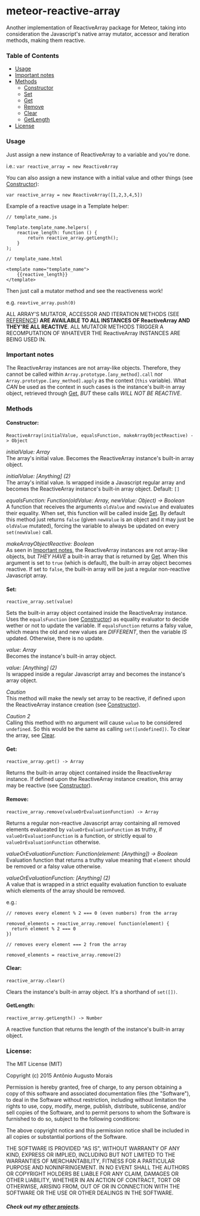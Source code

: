 meteor-reactive-array
=====================

Another implementation of ReactiveArray package for Meteor, taking into consideration the Javascript's native array mutator, accessor and iteration methods, making them reactive.

<a name="toc"></a>
### Table of Contents

* [Usage](#usage)
* [Important notes](#important-notes)
* [Methods](#methods)
  - [Constructor](#methods-constructor)
  - [Set](#methods-set)
  - [Get](#methods-get)
  - [Remove](#methods-remove)
  - [Clear](#methods-clear)
  - [GetLength](#methods-getlength)
* [License](#license)

<a name="usage"></a>
### Usage

Just assign a new instance of ReactiveArray to a variable and you're done.

i.e.: `var reactive_array = new ReactiveArray`

You can also assign a new instance with a initial value and other things (see [Constructor](#methods-constrctor)):

`var reactive_array = new ReactiveArray([1,2,3,4,5])`

Example of a reactive usage in a Template helper:

```
// template_name.js

Template.template_name.helpers(
    reactive_length: function () {
        return reactive_array.getLength();
    }
);

// template_name.html

<template name="template_name">
    {{reactive_length}}
</template>
```

Then just call a mutator method and see the reactiveness work!

e.g. `reavtive_array.push(0)`

ALL ARRAY'S MUTATOR, ACCESSOR AND ITERATION METHODS (SEE [REFERENCE][1]) **ARE AVAILABLE TO ALL INSTANCES OF ReactiveArray AND THEY'RE ALL REACTIVE**. ALL MUTATOR METHODS TRIGGER A RECOMPUTATION OF WHATEVER THE ReactiveArray INSTANCES ARE BEING USED IN.

<a name="important-notes"></a>
### Important notes

The ReactiveArray instances are not array-like objects. Therefore, they cannot be called within `Array.prototype.[any_method].call` nor `Array.prototype.[any_method].apply` as the context (`this` variable). What _CAN_ be used as the context in such cases is the instance's built-in array object, retrieved through [Get](#methods-get), _BUT_ these calls _WILL NOT BE REACTIVE_.

<a name="methods"></a>
### Methods

<a name="methods-constructor"></a>
#### Constructor:

`ReactiveArray(initialValue, equalsFunction, makeArrayObjectReactive) -> Object`

_initialValue: Array_ <br/>
The array's initial value. Becomes the ReactiveArray instance's built-in array object.

_initialValue: [Anything]_ _(2)_ <br/>
The array's initial value. Is wrapped inside a Javascript regular array and becomes the ReactiveArray instance's built-in array object.
Default: `[]`

_equalsFunction: Function(oldValue: Array, newValue: Object) -> Boolean_ <br/>
A function that receives the arguments `oldValue` and `newValue` and evaluates their equality.
When set, this function will be called inside [Set](#methods-set).
By default this method just returns `false` (given `newValue` is an object and it may just be `oldValue` mutated), forcing the variable to always be updated on every `set(newValue)` call.

_makeArrayObjectReactive: Boolean_ <br/>
As seen in [Important notes](#important-notes), the ReactiveArray instances are not array-like objects, but _THEY HAVE_ a built-in array that is returned by [Get](#methods-get).
When this argument is set to `true` (which is default), the built-in array object becomes reactive. If set to `false`, the built-in array will be just a regular non-reactive Javascript array.

<a name="methods-set"></a>
#### Set:

`reactive_array.set(value)`

Sets the built-in array object contained inside the ReactiveArray instance.
Uses the `equalsFunction` (see [Constructor](#methods-constructor)) as equality evaluator to decide wether or not to update the variable. If `equalsFunction` returns a falsy value, which means the old and new values are _DIFFERENT_, then the variable _IS_ updated. Otherwise, there is no update.

_value: Array_ <br/>
Becomes the instance's built-in array object.

_value: [Anything]_ _(2)_ <br/>
Is wrapped inside a regular Javascript array and becomes the instance's array object.

_Caution_ <br/>
This method will make the newly set array to be reactive, if defined upon the ReactiveArray instance creation (see [Constructor](#methods-constructor)).

_Caution 2_ <br/>
Calling this method with no argument will cause `value` to be considered `undefined`. So this would be the same as calling `set([undefined])`. To clear the array, see [Clear](#methods-clear).

<a name="methods-get"></a>
#### Get:

`reactive_array.get() -> Array`

Returns the built-in array object contained inside the ReactiveArray instance. If defined upon the ReactiveArray instance creation, this array may be reactive (see [Constructor](#methods-constructor)).

<a name="methods-remove"></a>
#### Remove:

`reactive_array.remove(valueOrEvaluationFunction) -> Array`

Returns a regular non-reactive Javascript array containing all removed elements evalueated by `valueOrEvaluationFunction` as truthy, if `valueOrEvaluationFunction` is a function, or strictly equal to `valueOrEvaluationFunction` otherwise.

_valueOrEvaluationFunction: Function(element: [Anything]) -> Boolean_ <br/>
Evaluation function that returns a truthy value meaning that `element` should be removed or a falsy value otherwise.

_valueOrEvaluationFunction: [Anything]_ _(2)_ <br/>
A value that is wrapped in a strict equality evaluation function to evaluate which elements of the array should be removed.

e.g.:
```
// removes every element % 2 === 0 (even numbers) from the array

removed_elements = reactive_array.remove( function(element) {
  return element % 2 === 0
})

// removes every element === 2 from the array

removed_elements = reactive_array.remove(2)
```

<a name="methods-clear"></a>
#### Clear:

`reactive_array.clear()`

Clears the instance's built-in array object. It's a shorthand of `set([])`.

<a name="methods-getlength"></a>
#### GetLength:

`reactive_array.getLength() -> Number`

A reactive function that returns the length of the instance's built-in array object.

<a name="license"></a>
### License:
The MIT License (MIT)

Copyright (c) 2015 Antônio Augusto Morais

Permission is hereby granted, free of charge, to any person obtaining a copy
of this software and associated documentation files (the "Software"), to deal
in the Software without restriction, including without limitation the rights
to use, copy, modify, merge, publish, distribute, sublicense, and/or sell
copies of the Software, and to permit persons to whom the Software is
furnished to do so, subject to the following conditions:

The above copyright notice and this permission notice shall be included in all
copies or substantial portions of the Software.

THE SOFTWARE IS PROVIDED "AS IS", WITHOUT WARRANTY OF ANY KIND, EXPRESS OR
IMPLIED, INCLUDING BUT NOT LIMITED TO THE WARRANTIES OF MERCHANTABILITY,
FITNESS FOR A PARTICULAR PURPOSE AND NONINFRINGEMENT. IN NO EVENT SHALL THE
AUTHORS OR COPYRIGHT HOLDERS BE LIABLE FOR ANY CLAIM, DAMAGES OR OTHER
LIABILITY, WHETHER IN AN ACTION OF CONTRACT, TORT OR OTHERWISE, ARISING FROM,
OUT OF OR IN CONNECTION WITH THE SOFTWARE OR THE USE OR OTHER DEALINGS IN THE
SOFTWARE.

##### Check out my [other projects][2].

[1]: https://developer.mozilla.org/en-US/docs/Web/JavaScript/Reference/Global_Objects/Array/prototype "Array.prototype (MDN)"
[2]: https://github.com/ciclopes "Ciclopes (GitHub)"